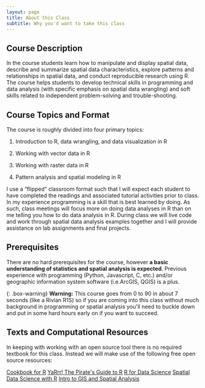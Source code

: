 ```yaml
---
layout: page
title: About this Class
subtitle: Why you'd want to take this class
---
```

## Course Description

In the course students learn how to manipulate and display spatial data, describe and summarize spatial data characteristics, explore patterns and relationships in spatial data, and conduct reproducible research using R. The course helps students to develop technical skills in programming and data analysis (with specific emphasis on spatial data wrangling) and soft skills related to independent problem-solving and trouble-shooting.


## Course Topics and Format

The course is roughly divided into four primary topics:

1. Introduction to R, data wrangling, and data visualization in R

2. Working with vector data in R

3. Working with raster data in R

4. Pattern analysis and spatial modeling in R

I use a “flipped” classroom format such that I will expect each student to have completed the readings and associated tutorial activities prior to class. In my experience programming is a skill that is best learned by doing. As such, class meetings will focus more on doing data analyses in R than on me telling you how to do data analysis in R. During class we will live code and work through spatial data analysis examples together and I will provide assistance on lab assignments and final projects.

## Prerequisites

There are no hard prerequisites for the course, however **a basic understanding of statistics and spatial analysis is expected**. Previous experience with programming (Python, Javascript, C, etc.) and/or geographic information system software (i.e.ArcGIS, QGIS) is a plus. 


{: .box-warning}
**Warning:** 
This course goes from 0 to 90 in about 7 seconds (like a Rivian R1S) so if you are coming into this class without much background in programming or spatial analysis you'll need to buckle down and put in some hard hours early on if you want to succeed.

## Texts and Computational Resources

In keeping with working with an open source tool there is no required textbook for this class. Instead we will make use of the following free open source resources:

[Cookbook for R](http://www.cookbook-r.com/)
[YaRrr! The Pirate's Guide to R](https://bookdown.org/ndphillips/YaRrr/)
[R for Data Science](https://r4ds.had.co.nz/)
[Spatial Data Science with R](https://www.rspatial.org/index.html)
[Intro to GIS and Spatial Analysis](https://mgimond.github.io/Spatial/index.html)





